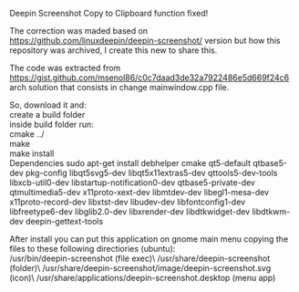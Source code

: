 Deepin Screenshot Copy to Clipboard function fixed!

The correction was maded based on https://github.com/linuxdeepin/deepin-screenshot/ version but how this repository was archived, I create this new to share this.

The code was extracted from https://gist.github.com/msenol86/c0c7daad3de32a7922486e5d669f24c6 arch solution that consists in change mainwindow.cpp file.

So, download it and:\
create a build folder\
inside build folder run:\
cmake ../\
make\
make install\
Dependencies sudo apt-get install debhelper cmake qt5-default qtbase5-dev pkg-config libqt5svg5-dev libqt5x11extras5-dev qttools5-dev-tools libxcb-util0-dev libstartup-notification0-dev qtbase5-private-dev qtmultimedia5-dev x11proto-xext-dev libmtdev-dev libegl1-mesa-dev x11proto-record-dev libxtst-dev libudev-dev libfontconfig1-dev libfreetype6-dev libglib2.0-dev libxrender-dev libdtkwidget-dev libdtkwm-dev deepin-gettext-tools

After install you can put this application on gnome main menu copying the files to these following directiories (ubuntu):\
/usr/bin/deepin-screenshot (file exec)\ 
/usr/share/deepin-screenshot (folder)\ 
/usr/share/deepin-screenshot/image/deepin-screenshot.svg (icon)\ 
/usr/share/applications/deepin-screenshot.desktop (menu app)

